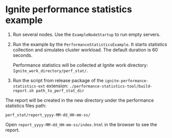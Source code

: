 # Ignite performance statistics example

1. Run several nodes. Use the `ExampleNodeStartup` to run empty servers.
2. Run the example by the `PerformanceStatisticsExample`.
It starts statistics collection and simulates cluster workload. The default duration is 60 seconds.

   Performance statistics will be collected at Ignite work directory: `Ignite_work_directory/perf_stat/`.

3. Run the script from release package of the `ignite-performance-statistics-ext` extension:
    `./performance-statistics-tool/build-report.sh path_to_perf_stat_dir`

The report will be created in the new directory under the performance statistics files path:

    perf_stat/report_yyyy-MM-dd_HH-mm-ss/

Open `report_yyyy-MM-dd_HH-mm-ss/index.html` in the browser to see the report.
